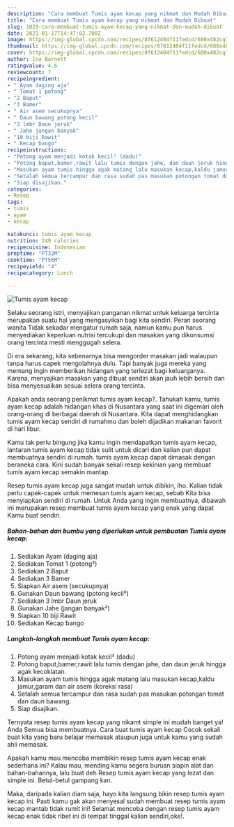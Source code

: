 ```yaml
---
description: "Cara membuat Tumis ayam kecap yang nikmat dan Mudah Dibuat"
title: "Cara membuat Tumis ayam kecap yang nikmat dan Mudah Dibuat"
slug: 1029-cara-membuat-tumis-ayam-kecap-yang-nikmat-dan-mudah-dibuat
date: 2021-01-17T14:47:02.700Z
image: https://img-global.cpcdn.com/recipes/8f612404f11fedcd/680x482cq70/tumis-ayam-kecap-foto-resep-utama.jpg
thumbnail: https://img-global.cpcdn.com/recipes/8f612404f11fedcd/680x482cq70/tumis-ayam-kecap-foto-resep-utama.jpg
cover: https://img-global.cpcdn.com/recipes/8f612404f11fedcd/680x482cq70/tumis-ayam-kecap-foto-resep-utama.jpg
author: Ina Barnett
ratingvalue: 4.6
reviewcount: 7
recipeingredient:
- " Ayam daging aja"
- " Tomat 1 potong"
- "2 Baput"
- "3 Bamer"
- " Air asem secukupnya"
- " Daun bawang potong kecil"
- "3 lmbr Daun jeruk"
- " Jahe jangan banyak"
- "10 biji Rawit"
- " Kecap bango"
recipeinstructions:
- "Potong ayam menjadi kotak kecil² (dadu)"
- "Potong baput,bamer,rawit lalu tumis dengan jahe, dan daun jeruk hingga agak kecoklatan."
- "Masukan ayam tumis hingga agak matang lalu masukan kecap,kaldu jamur,garam dan air asem (koreksi rasa)"
- "Setalah semua tercampur dan rasa sudah pas masukan potongan tomat dan daun bawang."
- "Siap disajikan."
categories:
- Resep
tags:
- tumis
- ayam
- kecap

katakunci: tumis ayam kecap 
nutrition: 249 calories
recipecuisine: Indonesian
preptime: "PT32M"
cooktime: "PT56M"
recipeyield: "4"
recipecategory: Lunch

---
```



![Tumis ayam kecap](https://img-global.cpcdn.com/recipes/8f612404f11fedcd/680x482cq70/tumis-ayam-kecap-foto-resep-utama.jpg)

Selaku seorang istri, menyajikan panganan nikmat untuk keluarga tercinta merupakan suatu hal yang mengasyikan bagi kita sendiri. Peran seorang  wanita Tidak sekadar mengatur rumah saja, namun kamu pun harus menyediakan keperluan nutrisi tercukupi dan masakan yang dikonsumsi orang tercinta mesti menggugah selera.

Di era  sekarang, kita sebenarnya bisa mengorder masakan jadi walaupun tanpa harus capek mengolahnya dulu. Tapi banyak juga mereka yang memang ingin memberikan hidangan yang terlezat bagi keluarganya. Karena, menyajikan masakan yang dibuat sendiri akan jauh lebih bersih dan bisa menyesuaikan sesuai selera orang tercinta. 



Apakah anda seorang penikmat tumis ayam kecap?. Tahukah kamu, tumis ayam kecap adalah hidangan khas di Nusantara yang saat ini digemari oleh orang-orang di berbagai daerah di Nusantara. Kita dapat menghidangkan tumis ayam kecap sendiri di rumahmu dan boleh dijadikan makanan favorit di hari libur.

Kamu tak perlu bingung jika kamu ingin mendapatkan tumis ayam kecap, lantaran tumis ayam kecap tidak sulit untuk dicari dan kalian pun dapat membuatnya sendiri di rumah. tumis ayam kecap dapat dimasak dengan beraneka cara. Kini sudah banyak sekali resep kekinian yang membuat tumis ayam kecap semakin mantap.

Resep tumis ayam kecap juga sangat mudah untuk dibikin, lho. Kalian tidak perlu capek-capek untuk memesan tumis ayam kecap, sebab Kita bisa menyiapkan sendiri di rumah. Untuk Anda yang ingin membuatnya, dibawah ini merupakan resep membuat tumis ayam kecap yang enak yang dapat Kamu buat sendiri.

<!--inarticleads1-->

##### Bahan-bahan dan bumbu yang diperlukan untuk pembuatan Tumis ayam kecap:

1. Sediakan  Ayam (daging aja)
1. Sediakan  Tomat 1 (potong²)
1. Sediakan 2 Baput
1. Sediakan 3 Bamer
1. Siapkan  Air asem (secukupnya)
1. Gunakan  Daun bawang (potong kecil²)
1. Sediakan 3 lmbr Daun jeruk
1. Gunakan  Jahe (jangan banyak²)
1. Siapkan 10 biji Rawit
1. Sediakan  Kecap bango




<!--inarticleads2-->

##### Langkah-langkah membuat Tumis ayam kecap:

1. Potong ayam menjadi kotak kecil² (dadu)
1. Potong baput,bamer,rawit lalu tumis dengan jahe, dan daun jeruk hingga agak kecoklatan.
1. Masukan ayam tumis hingga agak matang lalu masukan kecap,kaldu jamur,garam dan air asem (koreksi rasa)
1. Setalah semua tercampur dan rasa sudah pas masukan potongan tomat dan daun bawang.
1. Siap disajikan.




Ternyata resep tumis ayam kecap yang nikamt simple ini mudah banget ya! Anda Semua bisa membuatnya. Cara buat tumis ayam kecap Cocok sekali buat kita yang baru belajar memasak ataupun juga untuk kamu yang sudah ahli memasak.

Apakah kamu mau mencoba membikin resep tumis ayam kecap enak sederhana ini? Kalau mau, mending kamu segera buruan siapin alat dan bahan-bahannya, lalu buat deh Resep tumis ayam kecap yang lezat dan simple ini. Betul-betul gampang kan. 

Maka, daripada kalian diam saja, hayo kita langsung bikin resep tumis ayam kecap ini. Pasti kamu gak akan menyesal sudah membuat resep tumis ayam kecap mantab tidak rumit ini! Selamat mencoba dengan resep tumis ayam kecap enak tidak ribet ini di tempat tinggal kalian sendiri,oke!.


